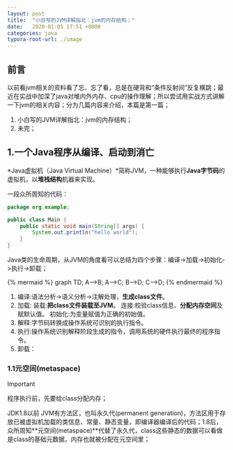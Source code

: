 ```yaml
---
layout: post
title:  "小白写的JVM详解指北：jvm的内存结构；"
date:   2020-01-05 17:51 +0800
categories: java
typora-root-url: ./image
---
```


## 前言

以前看jvm相关的资料看了忘、忘了看，总是在硬背和“条件反射间”反复横跳；最近在实战中加深了java对堆内外内存、cpu的操作理解；所以尝试用实战方式讲解一下jvm的相关内容；分为几篇内容来介绍，本篇是第一篇；

1. 小白写的JVM详解指北：jvm的内存结构；
2. 未完；



## 1.一个Java程序从编译、启动到消亡

*Java虚拟机（Java Virtual Machine）*简称JVM，一种能够执行**Java字节码**的虚拟机，以**堆栈结构**机器来实现。

[^Wiki]: Java虚拟机

一段众所周知的代码：

```java
package org.example;

public class Main {
    public static void main(String[] args) {
        System.out.println("hello world");
    }
}
```

Java类的生命周期，从JVM的角度看可以总结为四个步骤：编译->加载->初始化->执行->卸载；

{% mermaid %}
graph TD;
    A-->B;
    A-->C;
    B-->D;
    C-->D;
{% endmermaid %}

1. 编译:语法分析->语义分析->注解处理，**生成class文件**。
2. 加载:
        装载:**把class文件装载至JVM**。
        连接:校验class信息、**分配内存空间**及赋默认值。
        初始化:为变量赋值为正确的初始值。
3. 解释:字节码转换成操作系统可识别的执行指令。
4. 执行:操作系统识别解释阶段生成的指令，调用系统的硬件执行最终的程序指令。
5. 卸载：

### 1.1元空间(metaspace)

> [!IMPORTANT]
>
> 程序执行前，先要给class分配内存；

JDK1.8以前 JVM有方法区，也叫永久代(permanent generation)，方法区用于存放已被虚拟机加载的类信息、常量、静态变量，即编译器编译后的代码；1.8后，众所周知**元空间(metaspace)**代替了永久代，class这些静态的数据可以看做是class的基础元数据，内存也就被分配在元空间里；


